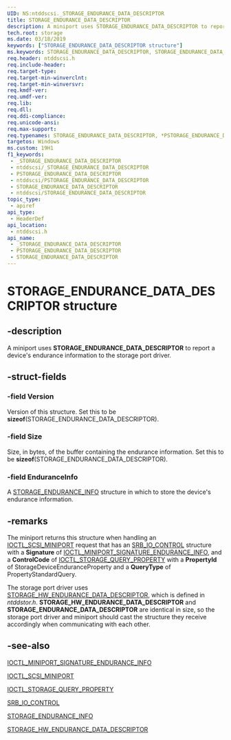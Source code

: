 ```yaml
---
UID: NS:ntddscsi._STORAGE_ENDURANCE_DATA_DESCRIPTOR
title: STORAGE_ENDURANCE_DATA_DESCRIPTOR
description: A miniport uses STORAGE_ENDURANCE_DATA_DESCRIPTOR to report a device's endurance information to the storage port driver.
tech.root: storage
ms.date: 03/18/2019
keywords: ["STORAGE_ENDURANCE_DATA_DESCRIPTOR structure"]
ms.keywords: STORAGE_ENDURANCE_DATA_DESCRIPTOR, STORAGE_ENDURANCE_DATA_DESCRIPTOR, *PSTORAGE_ENDURANCE_DATA_DESCRIPTOR, IOCTL_MINIPORT_ENDURANCE_INFO, IOCTL_SCSI_MINIPORT, STORAGE_ENDURANCE_INFO, STORAGE_HW_ENDURANCE_DATA_DESCRIPTOR,
req.header: ntddscsi.h
req.include-header: 
req.target-type: 
req.target-min-winverclnt: 
req.target-min-winversvr: 
req.kmdf-ver: 
req.umdf-ver: 
req.lib: 
req.dll: 
req.ddi-compliance: 
req.unicode-ansi: 
req.max-support: 
req.typenames: STORAGE_ENDURANCE_DATA_DESCRIPTOR, *PSTORAGE_ENDURANCE_DATA_DESCRIPTOR
targetos: Windows
ms.custom: 19H1
f1_keywords:
 - _STORAGE_ENDURANCE_DATA_DESCRIPTOR
 - ntddscsi/_STORAGE_ENDURANCE_DATA_DESCRIPTOR
 - PSTORAGE_ENDURANCE_DATA_DESCRIPTOR
 - ntddscsi/PSTORAGE_ENDURANCE_DATA_DESCRIPTOR
 - STORAGE_ENDURANCE_DATA_DESCRIPTOR
 - ntddscsi/STORAGE_ENDURANCE_DATA_DESCRIPTOR
topic_type:
 - apiref
api_type:
 - HeaderDef
api_location:
 - ntddscsi.h
api_name:
 - _STORAGE_ENDURANCE_DATA_DESCRIPTOR
 - PSTORAGE_ENDURANCE_DATA_DESCRIPTOR
 - STORAGE_ENDURANCE_DATA_DESCRIPTOR
---
```


# STORAGE_ENDURANCE_DATA_DESCRIPTOR structure


## -description

A miniport uses **STORAGE_ENDURANCE_DATA_DESCRIPTOR** to report a device's endurance information to the storage port driver.

## -struct-fields

### -field Version

Version of this structure. Set this to be **sizeof**(STORAGE_ENDURANCE_DATA_DESCRIPTOR).

### -field Size

Size, in bytes, of the buffer containing the endurance information. Set this to be **sizeof**(STORAGE_ENDURANCE_DATA_DESCRIPTOR).

### -field EnduranceInfo

A [STORAGE_ENDURANCE_INFO](ns-ntddscsi-storage_endurance_info.md) structure in which to store the device's endurance information.

## -remarks

The miniport returns this structure when handling an [IOCTL_SCSI_MINIPORT](ni-ntddscsi-ioctl_scsi_miniport.md) request that has an [SRB_IO_CONTROL](ns-ntddscsi-_srb_io_control.md) structure with a **Signature** of [IOCTL_MINIPORT_SIGNATURE_ENDURANCE_INFO](ni-ntddscsi-ioctl_miniport_signature_endurance_info.md), and a **ControlCode** of [IOCTL_STORAGE_QUERY_PROPERTY](../ntddstor/ni-ntddstor-ioctl_storage_query_property.md) with a **PropertyId** of StorageDeviceEnduranceProperty and a **QueryType** of PropertyStandardQuery.

The storage port driver uses [STORAGE_HW_ENDURANCE_DATA_DESCRIPTOR](../ntddstor/ns-ntddstor-storage_hw_endurance_data_descriptor.md), which is defined in *ntddstor.h*. **STORAGE_HW_ENDURANCE_DATA_DESCRIPTOR** and **STORAGE_ENDURANCE_DATA_DESCRIPTOR** are identical in size, so the storage port driver and miniport should cast the structure they receive accordingly when communicating with each other.

## -see-also

[IOCTL_MINIPORT_SIGNATURE_ENDURANCE_INFO](ni-ntddscsi-ioctl_miniport_signature_endurance_info.md)

[IOCTL_SCSI_MINIPORT](ni-ntddscsi-ioctl_scsi_miniport.md)

[IOCTL_STORAGE_QUERY_PROPERTY](../ntddstor/ni-ntddstor-ioctl_storage_query_property.md)

[SRB_IO_CONTROL](ns-ntddscsi-_srb_io_control.md)

[STORAGE_ENDURANCE_INFO](ns-ntddscsi-storage_endurance_info.md)

[STORAGE_HW_ENDURANCE_DATA_DESCRIPTOR](../ntddstor/ns-ntddstor-storage_hw_endurance_data_descriptor.md)

